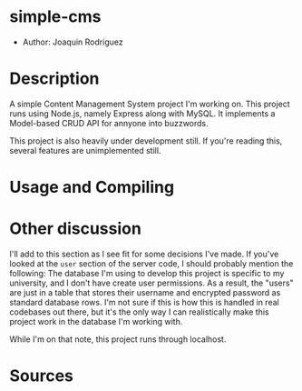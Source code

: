 # simple-cms

- Author: Joaquin Rodriguez

# Description
A simple Content Management System project I'm working on.
This project runs using Node.js, namely Express along with MySQL. It
implements a Model-based CRUD API for annyone into buzzwords.

This project is also heavily under development still. If you're reading 
this, several features are unimplemented still.

# Usage and Compiling

# Other discussion
I'll add to this section as I see fit for some decisions I've made.
If you've looked at the `user` section of the server code, I should 
probably mention the following: The database I'm using to develop this
project is specific to my university, and I don't have create user
permissions. As a result, the "users" are just in a table that stores
their username and encrypted password as standard database rows. I'm
not sure if this is how this is handled in real codebases out there, but
it's the only way I can realistically make this project work in the
database I'm working with.

While I'm on that note, this project runs through localhost. 

# Sources
